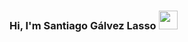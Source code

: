### Hi, I'm Santiago Gálvez Lasso <img src="https://raw.githubusercontent.com/iampavangandhi/iampavangandhi/master/gifs/Hi.gif" width="30px">
<!--
**Sagsso/sagsso** is a ✨ _special_ ✨ repository because its `README.md` (this file) appears on your GitHub profile.

# ⚡ I'm a Multimedia Engineering student at San Buenaventura University (Cali🇨🇴) ⚡

- 🔭 I’m currently focusing on Web Development
- :man_technologist: Front-end development using **HTML, JavaScript, CSS, SCSS, Angular**
- :computer: Backend development using **Node.js, express, PHP, TypeORM**
- 🌱 I’m constantly learning and creating my own personal projects.
- ⚡ I like Meetups

### Best Projects
- Music Player - https://sagsso.github.io/MusicPlayer-SantiagoGalvezFranciscoJimenez/


### Contact me
- Email - santiagogalvez17@gmail.com
